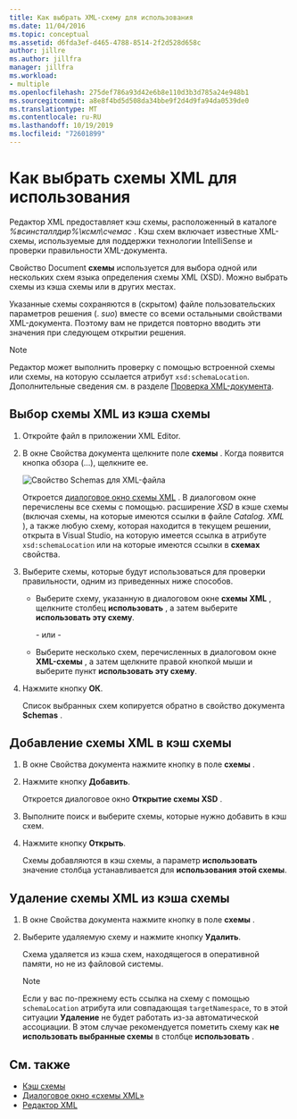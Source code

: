 ```yaml
---
title: Как выбрать XML-схему для использования
ms.date: 11/04/2016
ms.topic: conceptual
ms.assetid: d6fda3ef-d465-4788-8514-2f2d528d658c
author: jillre
ms.author: jillfra
manager: jillfra
ms.workload:
- multiple
ms.openlocfilehash: 275def786a93d42e6b8e110d3b3d785a24e948b1
ms.sourcegitcommit: a8e8f4bd5d508da34bbe9f2d4d9fa94da0539de0
ms.translationtype: MT
ms.contentlocale: ru-RU
ms.lasthandoff: 10/19/2019
ms.locfileid: "72601899"
---
```

# <a name="how-to-select-the-xml-schemas-to-use"></a>Как выбрать схемы XML для использования

Редактор XML предоставляет кэш схемы, расположенный в каталоге *%всинсталлдир%\ксмл\счемас* . Кэш схем включает известные XML-схемы, используемые для поддержки технологии IntelliSense и проверки правильности XML-документа.

Свойство Document **схемы** используется для выбора одной или нескольких схем языка определения схемы XML (XSD). Можно выбрать схемы из кэша схемы или в других местах.

Указанные схемы сохраняются в (скрытом) файле пользовательских параметров решения (. *suo*) вместе со всеми остальными свойствами XML-документа. Поэтому вам не придется повторно вводить эти значения при следующем открытии решения.

> [!NOTE]
> Редактор может выполнить проверку с помощью встроенной схемы или схемы, на которую ссылается атрибут `xsd:schemaLocation`. Дополнительные сведения см. в разделе [Проверка XML-документа](../xml-tools/xml-document-validation.md).

## <a name="to-select-an-xml-schema-from-the-schema-cache"></a>Выбор схемы XML из кэша схемы

1. Откройте файл в приложении XML Editor.

2. В окне Свойства документа щелкните поле **схемы** . Когда появится кнопка обзора (...), щелкните ее.

   ![Свойство Schemas для XML-файла](media/properties-schemas.png)

   Откроется [диалоговое окно схемы XML](xml-schemas-dialog-box.md) . В диалоговом окне перечислены все схемы с помощью. расширение *XSD* в кэше схемы (включая схемы, на которые имеются ссылки в файле *Catalog. XML* ), а также любую схему, которая находится в текущем решении, открыта в Visual Studio, на которую имеется ссылка в атрибуте `xsd:schemaLocation` или на которые имеются ссылки в **схемах** свойства.

3. Выберите схемы, которые будут использоваться для проверки правильности, одним из приведенных ниже способов.

   - Выберите схему, указанную в диалоговом окне **схемы XML** , щелкните столбец **использовать** , а затем выберите **использовать эту схему**.

     \- или -

   - Выберите несколько схем, перечисленных в диалоговом окне **XML-схемы** , а затем щелкните правой кнопкой мыши и выберите пункт **использовать эту схему**.

4. Нажмите кнопку **ОК**.

   Список выбранных схем копируется обратно в свойство документа **Schemas** .

## <a name="to-add-an-xml-schema-to-the-schema-cache"></a>Добавление схемы XML в кэш схемы

1. В окне Свойства документа нажмите кнопку в поле **схемы** .

2. Нажмите кнопку **Добавить**.

   Откроется диалоговое окно **Открытие схемы XSD** .

3. Выполните поиск и выберите схемы, которые нужно добавить в кэш схем.

4. Нажмите кнопку **Открыть**.

   Схемы добавляются в кэш схемы, а параметр **использовать** значение столбца устанавливается для **использования этой схемы**.

## <a name="to-delete-an-xml-schema-from-the-schema-cache"></a>Удаление схемы XML из кэша схемы

1. В окне Свойства документа нажмите кнопку в поле **схемы** .

2. Выберите удаляемую схему и нажмите кнопку **Удалить**.

   Схема удаляется из кэша схем, находящегося в оперативной памяти, но не из файловой системы.

   > [!NOTE]
   > Если у вас по-прежнему есть ссылка на схему с помощью `schemaLocation` атрибута или совпадающая `targetNamespace`, то в этой ситуации **Удаление** не будет работать из-за автоматической ассоциации. В этом случае рекомендуется пометить схему как **не использовать выбранные схемы** в столбце **использовать** .

## <a name="see-also"></a>См. также

- [Кэш схемы](../xml-tools/schema-cache.md)
- [Диалоговое окно «схемы XML»](../xml-tools/xml-schemas-dialog-box.md)
- [Редактор XML](../xml-tools/xml-editor.md)